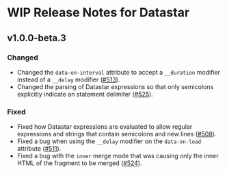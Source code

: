 # WIP Release Notes for Datastar

## v1.0.0-beta.3

### Changed

- Changed the `data-on-interval` attribute to accept a `__duration` modifier instead of a `__delay` modifier ([#513](https://github.com/starfederation/datastar/issues/513)).
- Changed the parsing of Datastar expressions so that only semicolons explicitly indicate an statement delimiter ([#525](https://github.com/starfederation/datastar/issues/525)).

### Fixed

- Fixed how Datastar expressions are evaluated to allow regular expressions and strings that contain semicolons and new lines ([#508](https://github.com/starfederation/datastar/issues/508)).
- Fixed a bug when using the `__delay` modifier on the `data-on-load` attribute ([#511](https://github.com/starfederation/datastar/issues/511)).
- Fixed a bug with the `inner` merge mode that was causing only the inner HTML of the fragment to be merged ([#524](https://github.com/starfederation/datastar/issues/524)).